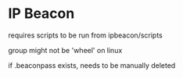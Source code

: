 IP Beacon
===============

requires scripts to be run from ipbeacon/scripts

group might not be 'wheel' on linux

if .beaconpass exists, needs to be manually deleted